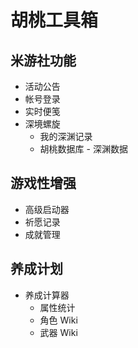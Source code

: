 # 胡桃工具箱

## 米游社功能

- 活动公告
- 帐号登录
- 实时便笺
- 深境螺旋
    - 我的深渊记录
    - 胡桃数据库 - 深渊数据

## 游戏性增强

- 高级启动器
- 祈愿记录
- 成就管理

## 养成计划

- 养成计算器
    - 属性统计
    - 角色 Wiki
    - 武器 Wiki
